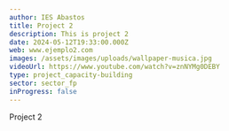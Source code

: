 ```yaml
---
author: IES Abastos
title: Project 2
description: This is project 2
date: 2024-05-12T19:33:00.000Z
web: www.ejemplo2.com
images: /assets/images/uploads/wallpaper-musica.jpg
videoUrl: https://www.youtube.com/watch?v=znNYMg0DEBY
type: project_capacity-building
sector: sector_fp
inProgress: false
---
```


Project 2
